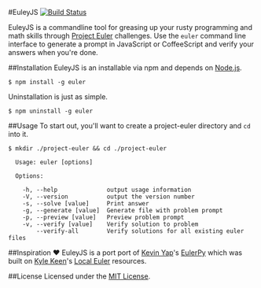 #EuleyJS     [![Build Status](https://travis-ci.org/EulerJS/EulerJS.svg?branch=master)](https://travis-ci.org/EulerJS/EulerJS)

EuleyJS is a commandline tool for greasing up your rusty programming and math skills through [Project Euler](http://projecteuler.net/) challenges. Use the `euler` command line interface to generate a prompt in JavaScript or CoffeeScript and verify your answers when you're done.

##Installation
EuleyJS is an installable via npm and depends on [Node.js](http://nodejs.org/).
```
$ npm install -g euler
```

Uninstallation is just as simple.
```
$ npm uninstall -g euler
```

##Usage
To start out, you'll want to create a project-euler directory and `cd` into it.
```
$ mkdir ./project-euler && cd ./project-euler
```

```
  Usage: euler [options]

  Options:

    -h, --help              output usage information
    -V, --version           output the version number
    -s, --solve [value]     Print answer
    -g, --generate [value]  Generate file with problem prompt
    -p, --preview [value]   Preview problem prompt
    -v, --verify [value]    Verify solution to problem
        --verify-all        Verify solutions for all existing euler files
```

##Inspiration :heart:
EuleyJS is a port port of [Kevin Yap](http://kevinyap.ca/)'s [EulerPy](https://github.com/iKevinY/EulerPy) which was built on [Kyle Keen](http://kmkeen.com/)'s [Local Euler](http://kmkeen.com/local-euler/) resources.

##License
Licensed under the [MIT License](https://github.com/iKevinY/EulerPy/blob/master/LICENSE).
